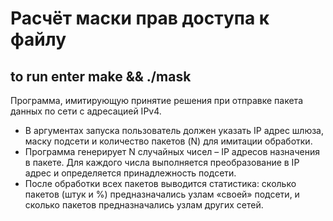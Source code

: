 # Расчёт маски прав доступа к файлу
## to run enter make && ./mask
Программа, имитирующую принятие решения при отправке пакета данных по сети с адресацией IPv4.
- В аргументах запуска пользователь должен указать IP адрес шлюза, маску подсети и количество пакетов (N) для имитации обработки.
- Программа генерирует N случайных чисел – IP адресов назначения в пакете. Для каждого числа выполняется преобразование в IP адрес и определяется принадлежность подсети.
- После обработки всех пакетов выводится статистика: сколько пакетов (штук и %) предназначались узлам «своей» подсети, и сколько пакетов предназначались узлам других сетей.